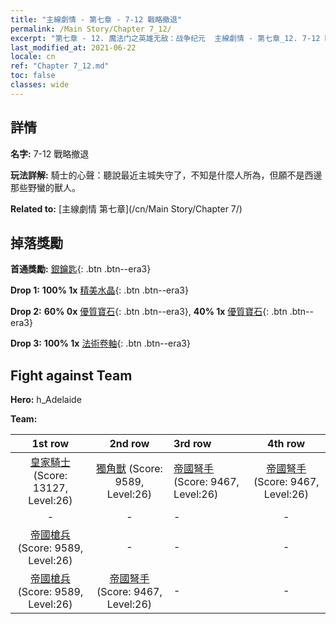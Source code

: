 ```yaml
---
title: "主線劇情 - 第七章 - 7-12 戰略撤退"
permalink: /Main Story/Chapter 7_12/
excerpt: "第七章 - 12. 魔法门之英雄无敌：战争纪元  主線劇情 - 第七章_12. 7-12 戰略撤退"
last_modified_at: 2021-06-22
locale: cn
ref: "Chapter 7_12.md"
toc: false
classes: wide
---
```


## 詳情

 **名字:** 7-12 戰略撤退

 **玩法詳解:** 騎士的心聲：聽說最近主城失守了，不知是什麼人所為，但願不是西邊那些野蠻的獸人。

 **Related to:** [主線劇情 第七章](/cn/Main Story/Chapter 7/)

## 掉落獎勵

 **首通獎勵:** [銀鑰匙](/cn/Items/con_693/){: .btn .btn--era3}

 **Drop 1:** **100% 1x** [精美水晶](/cn/Items/mat_24/){: .btn .btn--era3}

 **Drop 2:** **60% 0x** [優質寶石](/cn/Items/mat_16/){: .btn .btn--era3}, **40% 1x** [優質寶石](/cn/Items/mat_16/){: .btn .btn--era3}

 **Drop 3:** **100% 1x** [法術卷軸](/cn/Items/con_694/){: .btn .btn--era3}


## Fight against Team
 **Hero:** h_Adelaide

 **Team:**


  | 1st row | 2nd row | 3rd row | 4th row |
  |:----:|:----:|:----|:----:|
  | [皇家騎士](/cn/units/Cavalier/) (Score: 13127, Level:26)  | [獨角獸](/cn/units/Unicorn/) (Score: 9589, Level:26)  | [帝國弩手](/cn/units/Marksman/) (Score: 9467, Level:26)  | [帝國弩手](/cn/units/Marksman/) (Score: 9467, Level:26)  |
  | - | - | - | - |
  | [帝國槍兵](/cn/units/Pikeman/) (Score: 9589, Level:26)  | - | - | - |
  | [帝國槍兵](/cn/units/Pikeman/) (Score: 9589, Level:26)  | [帝國弩手](/cn/units/Marksman/) (Score: 9467, Level:26)  | - | - |


